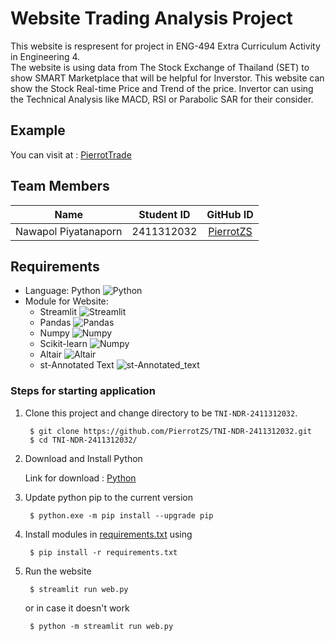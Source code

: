 # Website Trading Analysis Project
This website is respresent for project in ENG-494 Extra Curriculum Activity in Engineering 4.
<br>
The website is using data from The Stock Exchange of Thailand (SET) to show SMART Marketplace that will be helpful for Inverstor. This website can show the Stock Real-time Price and Trend of the price. 
Invertor can using the Technical Analysis like MACD, RSI or Parabolic SAR for their consider.

## Example
You can visit at : [PierrotTrade](https://pierrotstock.streamlit.app/)

## Team Members
| Name       |      Student ID   |     GitHub ID     |
|------------|------------------|:-----------------:|
| Nawapol Piyatanaporn     |    2411312032   |      [PierrotZS](https://github.com/PierrotZS)      |

## Requirements
* Language: Python ![Python](https://img.shields.io/badge/Python-3.13.3-blue?logo=python&logoColor=white)
* Module for Website:
    * Streamlit ![Streamlit](https://img.shields.io/pypi/v/streamlit.svg?logo=streamlit&logoColor=white&label=Streamlit)
    * Pandas    ![Pandas](https://img.shields.io/pypi/v/pandas.svg?logo=pandas&logoColor=white&label=Pandas)
    * Numpy     ![Numpy](https://img.shields.io/pypi/v/numpy.svg?logo=numpy&logoColor=white&label=Numpy)
    * Scikit-learn     ![Numpy](https://img.shields.io/pypi/v/scikit-learn.svg?logo=scikit-learn&logoColor=white&label=Scikit-learn)
    * Altair     ![Altair](https://img.shields.io/pypi/v/altair.svg?logo=altair&logoColor=white&label=Altair)
    * st-Annotated Text     ![st-Annotated_text](https://img.shields.io/pypi/v/st-annotated-text.svg?logo=st-annotated-text&logoColor=white&label=st-Annotated_Text)

### Steps for starting application
1. Clone this project and change directory to be `TNI-NDR-2411312032`.
       
        $ git clone https://github.com/PierrotZS/TNI-NDR-2411312032.git
        $ cd TNI-NDR-2411312032/

2. Download and Install Python

    Link for download : [Python](https://www.python.org/downloads/)

3. Update python pip to the current version

        $ python.exe -m pip install --upgrade pip

4. Install modules in [requirements.txt](requirements.txt) using 
  
        $ pip install -r requirements.txt

5. Run the website

        $ streamlit run web.py

    or in case it doesn't work

        $ python -m streamlit run web.py




